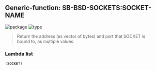 ## Generic-function: SB-BSD-SOCKETS:SOCKET-NAME
[![package](https://img.shields.io/badge/Package-SB--BSD--SOCKETS-5f9ea0.svg?style=social&colorA=999999)](../) [![type](https://img.shields.io/badge/Type-Generic--Function-5f9ea0.svg?style=social&colorA=999999)](../#generic-function) 

> Return the address (as vector of bytes) and port that SOCKET is
> bound to, as multiple values.

### Lambda list
```
(SOCKET)
```
